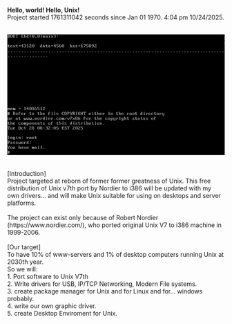 **Hello, world! Hello, Unix!** <br />
Project started 1761311042 seconds since Jan 01 1970. 4:04 pm 10/24/2025.<br />
<br />

![Can not load picture.. ](/pictures/hello.png "")

<br />
[Introduction] <br />
Project targeted at reborn of former former greatness of Unix. This free distribution of Unix v7th port by Nordier to i386 will be updated with my own drivers... and will make Unix suitable for using on desktops and server platforms. <br />
<br />
The project can exist only because of Robert Nordier (https://www.nordier.com/), who ported original Unix V7 to i386 machine in 1999-2006. <br />
<br />
[Our target] <br />
To have 10% of www-servers and 1% of desktop computers running Unix at 2030th year.<br /> 
So we will:<br />
1. Port software to Unix V7th <br />
2. Write drivers for USB, IP/TCP Networking, Modern File systems.<br />
3. create package manager for Unix and for Linux and for... windows probably.<br />
4. write our own graphic driver.<br />
5. create Desktop Enviroment for Unix.<br />
